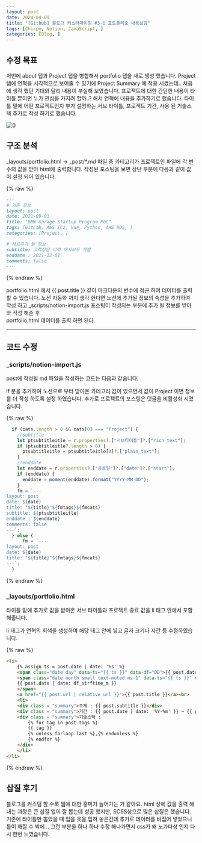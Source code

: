 ```yaml
---
layout: post
date: 2024-04-09
title: "[Github] 블로그 커스터마이징 #3-1 포토폴리오 내용보강"
tags: [Chirpy, Notion, JavaScript, ]
categories: [Blog, ]
---
```

## 수정 목표


저번에 about 탭과 Project 탭을 병합해서 portfolio 탭을 새로 생성 했습니다.
Project 탭에 연혁을 시각적으로 보여줄 수 있기에 Project Summary 에 적용 시켰는데.. 
처음에 생각 했던 기대와 달리 내용이 부실해 보였습니다.  프로젝트에 대한 간단한 내용이
타이틀 뿐이면 누가 관심을 가지려 할까..? 해서 연혁에 내용을 추가하기로 했습니다.
타이틀 밑에 어떤 프로젝트인지 부가 설명하는 서브 타이틀, 프로젝트 기간, 사용 된 기술스택
추가로 작성 하기로 했습니다. 



![0](/assets/img/2024-04-09-[Github]-블로그-커스터마이징-#3-1-포토폴리오-내용보강.md/0.png)


## 구조 분석


_layouts/portfolio.html → _post/*.md 파일 중 카테고리가 프로젝트인 파일에 각 변수의 값을 받아 html에 출력합니다. 
작성된 포스팅을 보면  상단 부분에 다음과 같이 값이 설정 되어 있습니다.


{% raw %}
```markdown
---
# 기존 정보
layout: post
date: 2021-09-03
title: "BMW Garage Startup Program PoC"
tags: [GitLab, AWS EC2, Vue, Python, AWS RDS, ]
categories: [Project, ]

# 새로추가 될 정보 
subtitle: 고객상담 이력 대시보드 개발
enddate : 2021-12-01
comments: false
---
```
{% endraw %}


portfolio.html 에서 {{ post.title }} 같이 마크다운의 변수에 접근 하여 데이터를 출력 할 수 있습니다.
노션 자동화 까지 생각 한다면 노션에 추가될 정보의 속성을 추가하여 작성 하고 
_scripts/notion-import.js 포스팅이 작성되는 부분에 추가 될 정보를 받아와 작성 해준 후  
portfolio.html 데이터를 출력 하면 된다.


---


## 코드 수정


### _scripts/notion-import.js


post에 작성될 md 파일을 작성하는 코드는 다음과 같습니다. 


if 문을 추가하여 노션으로 부터 받아온 카테고리 값이 있으면서 값이 Project 이면 
정보를 더 작성 하도록 설정 하였습니다.
추가로 프로젝트의 포스팅은 댓글을 비활성화 시켰습니다.


{% raw %}
```javascript
  if (cats.length > 0 && cats[0] === "Project") {
    //subtitle
    let ptsubtitleitle = r.properties?.["서브타이틀"]?.["rich_text"];
    if (ptsubtitleitle?.length > 0) {
      ptsubtitleitle = ptsubtitleitle[0]?.["plain_text"];
    }
    //enddate
    let enddate = r.properties?.["종료일"]?.["date"]?.["start"];
    if (enddate) {
      enddate = moment(enddate).format("YYYY-MM-DD");
    }
    fm = `---
layout: post
date: ${date}
title: "${title}"${fmtags}${fmcats}
subtitle: ${ptsubtitleitle}
enddate : ${enddate}
comments: false
---`;
  } else {
      fm = `---
layout: post
date: ${date}
title: "${title}"${fmtags}${fmcats}
---`;
  }
```
{% endraw %}


### _layouts/portfolio.html


타이틀 밑에 추가로 값을 받아온 서브 타이틀과 프로젝트 종료 값을 li 태그 안에서 포함 해줍니다.


li 태그가 연혁의 회색을 생성하여 해당 태그 안에 넣고 글자 크기나 자간 등 수정하였습니다.


{% raw %}
```html
<li>
	{% assign ts = post.date | date: '%s' %}
	<span class="date day" data-ts="{{ ts }}" data-df="DD">{{ post.date | date: '%d' }}</span>
	<span class="date month small text-muted ms-1" data-ts="{{ ts }}" data-df="{{ df_dayjs_m }}">
	{{ post.date | date: df_strftime_m }}
	</span>
	<a href="{{ post.url | relative_url }}">{{ post.title }}</a><br>
	<li>
	<div class = "summary">주제 : {{ post.subtitle }}</div>
	<div class = "summary">기간 : {{ post.date | date: '%Y-%m' }} ~ {{ post.enddate | date: '%Y-%m'}}</div>
	<div class = "summary">기술스택 : 
		{% for tag in post.tags %}
		{{ tag }}
		{% unless forloop.last %},{% endunless %}
		{% endfor %}
	</div>
	</li>
</li>
```
{% endraw %}


## 삽질 후기


블로그를 커스텀 할 수록 웹에 대한 흥미가 늘어가는 거 같아요. html 상에 값을 출력 해내는 과정은
큰 삽질 없이 잘 뽑는데 성공 했지만, SCSS상으로 많은 삽질은 했습니다. 기존에 타이틀만 뽑았을 때 
입을 옷을 입혀 놓은건데 추가로 데이터를 비집어 넣었으니 틀이 깨질 수 밖에 ..
그런 부분을 하나 하나 수정 해나가면서 css가 왜 노가다성 인지 다시 한번 느꼈습니다.

